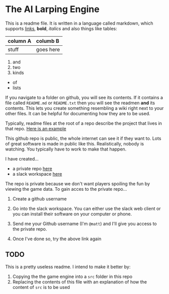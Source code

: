 # The AI Larping Engine

This is a readme file.  It is written in a language called markdown, which supports [links](https://www.markdownguide.org/), **bold**, *italics* and also things like tables:

|column A|columb B|
|:--|:--|
|stuff | goes here|

1. and
2. two
3. kinds

- of
- lists

If you navigate to a folder on github, you will see its contents.  If it contains a file called `README.md` or `README.txt` then you will see the readmen **and** its contents.  This lets you create something resembling a wiki right next to your other files.  It can be helpful for documenting how they are to be used.

Typically, readme files at the root of a repo describe the project that lives in that repo.  [Here is an example](https://github.com/mysql/mysql-server)

This github repo is public, the whole internet can see it if they want to.  Lots of great software is made in public like this.  Realistically, nobody is watching.  You typically have to work to make that happen.

I have created...

- a private repo [here](https://github.com/AR-Larping/doomsday/)
- a slack workspace [here](https://ar-larping.slack.com/)

The repo is private because we don't want players spoiling the fun by viewing the game data.  To gain acces to the private repo...

1. Create a github username

2. Go into the slack workspace.  You can either use the slack web client or you can install their software on your computer or phone.

3. Send me your Github username (I'm `@matt`) and I'll give you access to the private repo.

4. Once I've done so, try the above link again

## TODO

This is a pretty useless readme.  I intend to make it better by:

1. Copying the the game engine into a `src` folder in this repo
2. Replacing the contents of this file with an explanation of how the content of `src` is to be used
